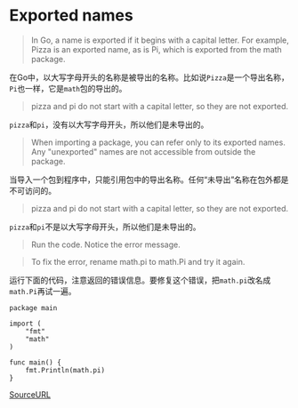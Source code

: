 # Exported names

> In Go, a name is exported if it begins with a capital letter. For example, Pizza is an exported name, as is Pi, which is exported from the math package.

在Go中，以大写字母开头的名称是被导出的名称。比如说`Pizza`是一个导出名称，`Pi`也一样，它是`math`包的导出的。

> pizza and pi do not start with a capital letter, so they are not exported.

`pizza`和`pi`，没有以大写字母开头，所以他们是未导出的。

> When importing a package, you can refer only to its exported names. Any "unexported" names are not accessible from outside the package.

当导入一个包到程序中，只能引用包中的导出名称。任何“未导出”名称在包外都是不可访问的。

> pizza and pi do not start with a capital letter, so they are not exported.

`pizza`和`pi`不是以大写字母开头，所以他们是未导出的。

> Run the code. Notice the error message.

> To fix the error, rename math.pi to math.Pi and try it again.

运行下面的代码，注意返回的错误信息。要修复这个错误，把`math.pi`改名成`math.Pi`再试一遍。

```
package main

import (
	"fmt"
	"math"
)

func main() {
	fmt.Println(math.pi)
}
```

[SourceURL](https://tour.golang.org/basics/3)
